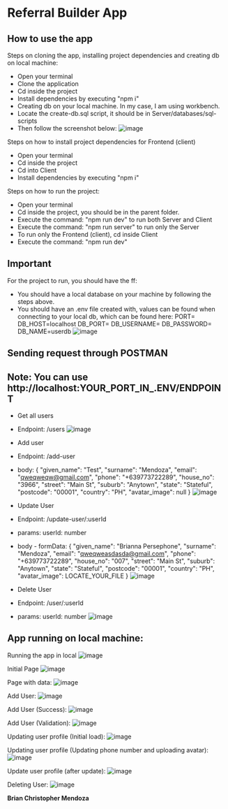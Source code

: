 # Referral Builder App
 
## How to use the app

 Steps on cloning the app, installing project dependencies and creating db on local machine:
 - Open your terminal
 - Clone the application
 - Cd inside the project
 - Install dependencies by executing "npm i"
 - Creating db on your local machine. In my case, I am using workbench.
 - Locate the create-db.sql script, it should be in Server/databases/sql-scripts
 - Then follow the screenshot below:
![image](https://github.com/briancgmendoza/referral-builder-node-mysql-react/assets/89129699/ca20c72f-7cec-481a-8fff-d9c81db35d3e)

Steps on how to install project dependencies for Frontend (client)
- Open your terminal
- Cd inside the project
- Cd into Client
- Install dependencies by executing "npm i"

Steps on how to run the project:
- Open your terminal
- Cd inside the project, you should be in the parent folder.
- Execute the command: "npm run dev" to run both Server and Client
- Execute the command: "npm run server" to run only the Server
- To run only the Frontend (client), cd inside Client
- Execute the command: "npm run dev"
 
## Important
For the project to run, you should have the ff:
- You should have a local database on your machine by following the steps above.
- You should have an .env file created with, values can be found when connecting to your local db, which can be found here:
PORT=
DB_HOST=localhost
DB_PORT=
DB_USERNAME=
DB_PASSWORD=
DB_NAME=userdb
![image](https://github.com/briancgmendoza/referral-builder-node-mysql-react/assets/89129699/d256d490-21e6-4b4d-ba8a-697912cdc962)


 
## Sending request through POSTMAN
## Note: You can use http://localhost:YOUR_PORT_IN_.ENV/ENDPOINT
- Get all users
- Endpoint: /users
![image](https://github.com/briancgmendoza/referral-builder-node-mysql-react/assets/89129699/0301357e-00f9-43a5-844a-eab01b38c8bf)

- Add user
- Endpoint: /add-user
- body: {
    "given_name": "Test",
    "surname": "Mendoza",
    "email": "qweqweqw@gmail.com",
    "phone": "+639773722289",
    "house_no": "3966",
    "street": "Main St",
    "suburb": "Anytown",
    "state": "Stateful",
    "postcode": "00001",
    "country": "PH",
    "avatar_image": null
}
![image](https://github.com/briancgmendoza/referral-builder-node-mysql-react/assets/89129699/dc9e7c14-8c02-48f8-ae48-79ef10dfe884)

- Update User
- Endpoint: /update-user/:userId
- params: userId: number
- body - formData: {
    "given_name": "Brianna Persephone",
    "surname": "Mendoza",
    "email": "qweqweasdasda@gmail.com",
    "phone": "+639773722289",
    "house_no": "007",
    "street": "Main St",
    "suburb": "Anytown",
    "state": "Stateful",
    "postcode": "00001",
    "country": "PH",
    "avatar_image": LOCATE_YOUR_FILE
}
![image](https://github.com/briancgmendoza/referral-builder-node-mysql-react/assets/89129699/5217b9ef-d09b-4fe7-a6bf-ce35f1fd7024)

- Delete User
- Endpoint: /user/:userId
- params: userId: number
![image](https://github.com/briancgmendoza/referral-builder-node-mysql-react/assets/89129699/77d1283d-ba6f-4637-8aad-8de7cabea0b9)


## App running on local machine:

Running the app in local
![image](https://github.com/briancgmendoza/referral-builder-node-mysql-react/assets/89129699/0403de78-b618-4cbd-8e4d-b29d567b2a8b)

Initial Page
![image](https://github.com/briancgmendoza/referral-builder-node-mysql-react/assets/89129699/0b18a44b-1747-44b1-92ff-0ba0ff393584)

Page with data:
![image](https://github.com/briancgmendoza/referral-builder-node-mysql-react/assets/89129699/d82689ad-e7be-4b03-9103-bc247087488e)


Add User: 
![image](https://github.com/briancgmendoza/referral-builder-node-mysql-react/assets/89129699/3b3988dc-7de0-4f16-b3ad-2b4f6f7777b7)

Add User (Success):
![image](https://github.com/briancgmendoza/referral-builder-node-mysql-react/assets/89129699/d00e6aaf-e3c6-46ce-922f-47aac59e1590)

Add User (Validation):
![image](https://github.com/briancgmendoza/referral-builder-node-mysql-react/assets/89129699/17d3a861-c081-4dd1-b630-8b7cf726018e)

Updating user profile (Initial load):
![image](https://github.com/briancgmendoza/referral-builder-node-mysql-react/assets/89129699/6ccb28da-4f19-456e-9c4d-3b38df703efe)

Updating user profile (Updating phone number and uploading avatar):
![image](https://github.com/briancgmendoza/referral-builder-node-mysql-react/assets/89129699/e4cfc6fd-3d59-4635-9aca-43fa742d3e0f)

Update user profile (after update):
![image](https://github.com/briancgmendoza/referral-builder-node-mysql-react/assets/89129699/7aaa0c89-7956-4a05-9399-19e4f577aa33)

Deleting User:
![image](https://github.com/briancgmendoza/referral-builder-node-mysql-react/assets/89129699/1797ad6e-d5df-4463-846d-a6b011478aac)


**Brian Christopher Mendoza**
